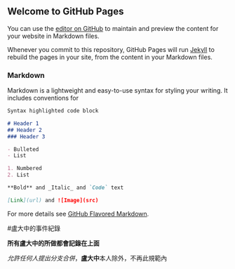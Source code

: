 ## Welcome to GitHub Pages

You can use the [editor on GitHub](https://github.com/Noyryk/slite/edit/master/README.md) to maintain and preview the content for your website in Markdown files.

Whenever you commit to this repository, GitHub Pages will run [Jekyll](https://jekyllrb.com/) to rebuild the pages in your site, from the content in your Markdown files.

### Markdown

Markdown is a lightweight and easy-to-use syntax for styling your writing. It includes conventions for

```markdown
Syntax highlighted code block

# Header 1
## Header 2
### Header 3

- Bulleted
- List

1. Numbered
2. List

**Bold** and _Italic_ and `Code` text

[Link](url) and ![Image](src)
```

For more details see [GitHub Flavored Markdown](https://guides.github.com/features/mastering-markdown/).


#盧大中的事件紀錄

**所有盧大中的所做都會記錄在上面**

_允許任何人提出分支合併_，**盧大中**本人除外，不再此規範內

